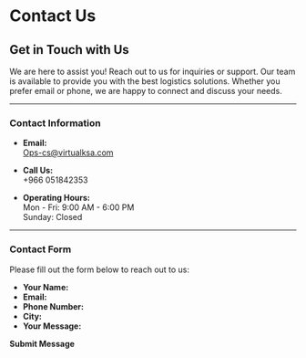 
# **Contact Us**  

## **Get in Touch with Us**  
We are here to assist you! Reach out to us for inquiries or support. Our team is available to provide you with the best logistics solutions. Whether you prefer email or phone, we are happy to connect and discuss your needs.

---

### **Contact Information**  

- **Email:**  
  [Ops-cs@virtualksa.com](mailto:Ops-cs@virtualksa.com)  

- **Call Us:**  
  +966 051842353  

- **Operating Hours:**  
  Mon - Fri: 9:00 AM - 6:00 PM  
  Sunday: Closed  

---

### **Contact Form**  

Please fill out the form below to reach out to us:

- **Your Name:**  
- **Email:**  
- **Phone Number:**  
- **City:**  
- **Your Message:**  

**Submit Message**
